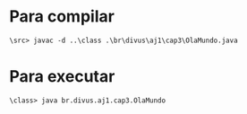 # Para compilar

```ps
\src> javac -d ..\class .\br\divus\aj1\cap3\OlaMundo.java
```


# Para executar

```ps
\class> java br.divus.aj1.cap3.OlaMundo
```
